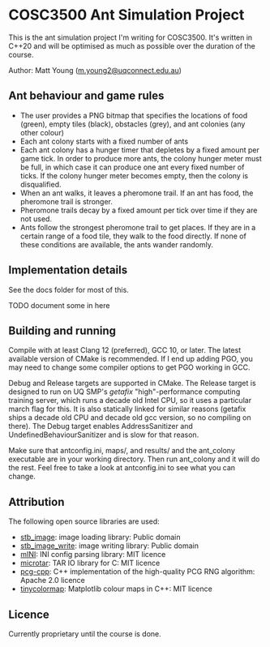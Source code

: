 # COSC3500 Ant Simulation Project
This is the ant simulation project I'm writing for COSC3500. It's written in C++20 and will be optimised
as much as possible over the duration of the course.

Author: Matt Young (m.young2@uqconnect.edu.au)

## Ant behaviour and game rules
- The user provides a PNG bitmap that specifies the locations of food (green), empty tiles (black), obstacles (grey), 
and ant colonies (any other colour)
- Each ant colony starts with a fixed number of ants
- Each ant colony has a hunger timer that depletes by a fixed amount per game tick. In order to produce
more ants, the colony hunger meter must be full, in which case it can produce one ant every fixed number
of ticks. If the colony hunger meter becomes empty, then the colony is disqualified.
- When an ant walks, it leaves a pheromone trail. If an ant has food, the pheromone trail is stronger.
- Pheromone trails decay by a fixed amount per tick over time if they are not used.
- Ants follow the strongest pheromone trail to get places. If they are in a certain range of a food tile, they walk
to the food directly. If none of these conditions are available, the ants wander randomly.

## Implementation details
See the docs folder for most of this.

TODO document some in here

## Building and running
Compile with at least Clang 12 (preferred), GCC 10, or later. The latest available version of CMake
is recommended. If I end up adding PGO, you may need to change some compiler options to get PGO working
in GCC.

Debug and Release targets are supported in CMake. The Release target is designed to run on UQ SMP's
_getafix_ "high"-performance computing training server, which runs a decade old Intel CPU, so it uses
a particular march flag for this. It is also statically linked for similar reasons (getafix ships a decade
old CPU and decade old gcc version, so no compiling on there). The Debug target enables AddressSanitizer
and UndefinedBehaviourSanitizer and is slow for that reason.

Make sure that antconfig.ini, maps/, and results/ and the ant_colony executable are in your working
directory. Then run ant_colony and it will do the rest. Feel free to take a look at antconfig.ini
to see what you can change.

## Attribution
The following open source libraries are used:

- [stb_image](https://github.com/nothings/stb/blob/master/stb_image.h): image loading library: Public domain
- [stb_image_write](https://github.com/nothings/stb/blob/master/stb_image_write.h): image writing library: Public domain
- [mINI](https://github.com/pulzed/mINI): INI config parsing library: MIT licence
- [microtar](https://github.com/rxi/microtar): TAR IO library for C: MIT licence
- [pcg-cpp](https://github.com/imneme/pcg-cpp): C++ implementation of the high-quality PCG RNG algorithm: Apache 2.0 licence
- [tinycolormap](https://github.com/yuki-koyama/tinycolormap): Matplotlib colour maps in C++: MIT licence

## Licence
Currently proprietary until the course is done.